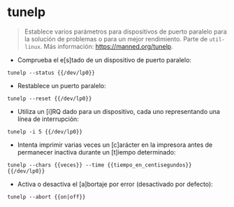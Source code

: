 # tunelp

> Establece varios parámetros para dispositivos de puerto paralelo para la solución de problemas o para un mejor rendimiento.
> Parte de `util-linux`.
> Más información: <https://manned.org/tunelp>.

- Comprueba el e[s]tado de un dispositivo de puerto paralelo:

`tunelp --status {{/dev/lp0}}`

- Restablece un puerto paralelo:

`tunelp --reset {{/dev/lp0}}`

- Utiliza un [i]RQ dado para un dispositivo, cada uno representando una línea de interrupción:

`tunelp -i 5 {{/dev/lp0}}`

- Intenta imprimir varias veces un [c]arácter en la impresora antes de permanecer inactiva durante un [t]iempo determinado:

`tunelp --chars {{veces}} --time {{tiempo_en_centisegundos}} {{/dev/lp0}}`

- Activa o desactiva el [a]bortaje por error (desactivado por defecto):

`tunelp --abort {{on|off}}`

